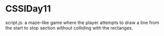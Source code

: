 # CSSIDay11
script.js: a maze-like game where the player attempts to draw a line from the start to stop section without colliding with the rectanges.
